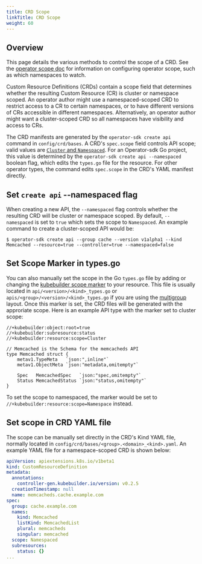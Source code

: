 ```yaml
---
title: CRD Scope
linkTitle: CRD Scope
weight: 60
---
```


## Overview

This page details the various methods to control the scope of a CRD. See the [operator scope doc](/docs/building-operators/golang/operator-scope/) for information on configuring operator scope, such as which namespaces to watch.

Custom Resource Definitions (CRDs) contain a scope field that determines whether the resulting Custom Resource (CR)
is cluster or namespace scoped. An operator author might use a namespaced-scoped CRD
to restrict access to a CR to certain namespaces, or to have different versions of CRs accessible in different namespaces.
Alternatively, an operator author might want a cluster-scoped CRD so all namespaces have visibility and access to CRs.

The CRD manifests are generated by the `operator-sdk create api` command in `config/crd/bases`. A CRD's `spec.scope` field controls API scope; valid values are [`Cluster` and `Namespaced`](https://kubernetes.io/docs/tasks/extend-kubernetes/custom-resources/custom-resource-definitions/#create-a-customresourcedefinition).
For an Operator-sdk Go project, this value is determined by the `operator-sdk create api --namespaced` boolean flag, which edits the
`types.go` file for the resource. For other operator types, the command edits `spec.scope` in the CRD's YAML manifest directly.

## Set `create api` --namespaced flag

When creating a new API, the `--namespaced` flag controls whether the resulting CRD will be cluster or namespace scoped.
By default, `--namespaced` is set to `true` which sets the scope to `Namespaced`. An example command to create a cluster-scoped API would be:

```console
$ operator-sdk create api --group cache --version v1alpha1 --kind Memcached --resource=true --controller=true --namespaced=false
```

## Set Scope Marker in types.go

You can also manually set the scope in the Go `types.go` file by adding or changing the [kubebuilder scope marker][kubebuilder_crd_markers]
to your resource. This file is usually located in `api/<version>/<kind>_types.go` or `apis/<group>/<version>/<kind>_types.go` if
you are using the [multigroup][kubebuilder_multigroup] layout. Once this marker is set, the CRD files will be generated with the approriate scope.
Here is an example API type with the marker set to cluster scope:

```golang
//+kubebuilder:object:root=true
//+kubebuilder:subresource:status
//+kubebuilder:resource:scope=Cluster

// Memcached is the Schema for the memcacheds API
type Memcached struct {
	metav1.TypeMeta   `json:",inline"`
	metav1.ObjectMeta `json:"metadata,omitempty"`

	Spec   MemcachedSpec   `json:"spec,omitempty"`
	Status MemcachedStatus `json:"status,omitempty"`
}
```
To set the scope to namespaced, the marker would be set to `//+kubebuilder:resource:scope=Namespace` instead.


## Set scope in CRD YAML file

The scope can be manually set directly in the CRD's Kind YAML file, normally located in  `config/crd/bases/<group>.<domain>_<kind>.yaml`.
An example YAML file for a namespace-scoped CRD is shown below:

```YAML
apiVersion: apiextensions.k8s.io/v1beta1
kind: CustomResourceDefinition
metadata:
  annotations:
    controller-gen.kubebuilder.io/version: v0.2.5
  creationTimestamp: null
  name: memcacheds.cache.example.com
spec:
  group: cache.example.com
  names:
    kind: Memcached
    listKind: MemcachedList
    plural: memcacheds
    singular: memcached
  scope: Namespaced
  subresources:
    status: {}
...   
``` 



[manager_options]: https://pkg.go.dev/sigs.k8s.io/controller-runtime/pkg/manager#Options
[manager_user_guide]:/docs/building-operators/golang/tutorial/#manager
[k8s_crd_scope]: https://kubernetes.io/docs/tasks/extend-kubernetes/custom-resources/custom-resource-definitions/#create-a-customresourcedefinition 
[kubebuilder_crd_markers]: https://book.kubebuilder.io/reference/markers/crd.html
[kubebuilder_multigroup]: https://book.kubebuilder.io/migration/multi-group.html
[RBAC]: https://kubernetes.io/docs/reference/access-authn-authz/rbac/
